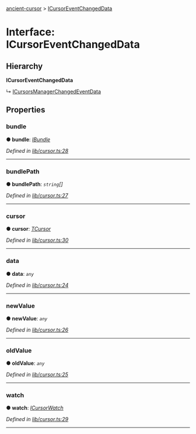 [ancient-cursor](../README.md) > [ICursorEventChangedData](../interfaces/icursoreventchangeddata.md)



# Interface: ICursorEventChangedData

## Hierarchy

**ICursorEventChangedData**

↳  [ICursorsManagerChangedEventData](icursorsmanagerchangedeventdata.md)









## Properties
<a id="bundle"></a>

###  bundle

**●  bundle**:  *[IBundle](ibundle.md)* 

*Defined in [lib/cursor.ts:28](https://github.com/AncientSouls/Cursor/blob/b31dcfc/src/lib/cursor.ts#L28)*





___

<a id="bundlepath"></a>

###  bundlePath

**●  bundlePath**:  *`string`[]* 

*Defined in [lib/cursor.ts:27](https://github.com/AncientSouls/Cursor/blob/b31dcfc/src/lib/cursor.ts#L27)*





___

<a id="cursor"></a>

###  cursor

**●  cursor**:  *[TCursor](../#tcursor)* 

*Defined in [lib/cursor.ts:30](https://github.com/AncientSouls/Cursor/blob/b31dcfc/src/lib/cursor.ts#L30)*





___

<a id="data"></a>

###  data

**●  data**:  *`any`* 

*Defined in [lib/cursor.ts:24](https://github.com/AncientSouls/Cursor/blob/b31dcfc/src/lib/cursor.ts#L24)*





___

<a id="newvalue"></a>

###  newValue

**●  newValue**:  *`any`* 

*Defined in [lib/cursor.ts:26](https://github.com/AncientSouls/Cursor/blob/b31dcfc/src/lib/cursor.ts#L26)*





___

<a id="oldvalue"></a>

###  oldValue

**●  oldValue**:  *`any`* 

*Defined in [lib/cursor.ts:25](https://github.com/AncientSouls/Cursor/blob/b31dcfc/src/lib/cursor.ts#L25)*





___

<a id="watch"></a>

###  watch

**●  watch**:  *[ICursorWatch](icursorwatch.md)* 

*Defined in [lib/cursor.ts:29](https://github.com/AncientSouls/Cursor/blob/b31dcfc/src/lib/cursor.ts#L29)*





___


